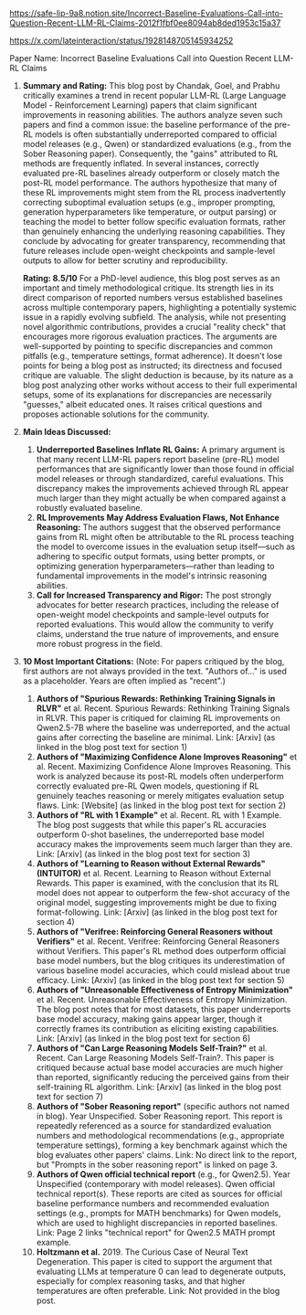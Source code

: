 https://safe-lip-9a8.notion.site/Incorrect-Baseline-Evaluations-Call-into-Question-Recent-LLM-RL-Claims-2012f1fbf0ee8094ab8ded1953c15a37

https://x.com/lateinteraction/status/1928148705145934252

Paper Name: Incorrect Baseline Evaluations Call into Question Recent LLM-RL Claims

1.  **Summary and Rating:**
    This blog post by Chandak, Goel, and Prabhu critically examines a trend in recent popular LLM-RL (Large Language Model - Reinforcement Learning) papers that claim significant improvements in reasoning abilities. The authors analyze seven such papers and find a common issue: the baseline performance of the pre-RL models is often substantially underreported compared to official model releases (e.g., Qwen) or standardized evaluations (e.g., from the Sober Reasoning paper). Consequently, the "gains" attributed to RL methods are frequently inflated. In several instances, correctly evaluated pre-RL baselines already outperform or closely match the post-RL model performance. The authors hypothesize that many of these RL improvements might stem from the RL process inadvertently correcting suboptimal evaluation setups (e.g., improper prompting, generation hyperparameters like temperature, or output parsing) or teaching the model to better follow specific evaluation formats, rather than genuinely enhancing the underlying reasoning capabilities. They conclude by advocating for greater transparency, recommending that future releases include open-weight checkpoints and sample-level outputs to allow for better scrutiny and reproducibility.

    **Rating: 8.5/10**
    For a PhD-level audience, this blog post serves as an important and timely methodological critique. Its strength lies in its direct comparison of reported numbers versus established baselines across multiple contemporary papers, highlighting a potentially systemic issue in a rapidly evolving subfield. The analysis, while not presenting novel algorithmic contributions, provides a crucial "reality check" that encourages more rigorous evaluation practices. The arguments are well-supported by pointing to specific discrepancies and common pitfalls (e.g., temperature settings, format adherence). It doesn't lose points for being a blog post as instructed; its directness and focused critique are valuable. The slight deduction is because, by its nature as a blog post analyzing other works without access to their full experimental setups, some of its explanations for discrepancies are necessarily "guesses," albeit educated ones. It raises critical questions and proposes actionable solutions for the community.

2.  **Main Ideas Discussed:**
    1.  **Underreported Baselines Inflate RL Gains:** A primary argument is that many recent LLM-RL papers report baseline (pre-RL) model performances that are significantly lower than those found in official model releases or through standardized, careful evaluations. This discrepancy makes the improvements achieved through RL appear much larger than they might actually be when compared against a robustly evaluated baseline.
    2.  **RL Improvements May Address Evaluation Flaws, Not Enhance Reasoning:** The authors suggest that the observed performance gains from RL might often be attributable to the RL process teaching the model to overcome issues in the evaluation setup itself—such as adhering to specific output formats, using better prompts, or optimizing generation hyperparameters—rather than leading to fundamental improvements in the model's intrinsic reasoning abilities.
    3.  **Call for Increased Transparency and Rigor:** The post strongly advocates for better research practices, including the release of open-weight model checkpoints and sample-level outputs for reported evaluations. This would allow the community to verify claims, understand the true nature of improvements, and ensure more robust progress in the field.

3.  **10 Most Important Citations:**
    (Note: For papers critiqued by the blog, first authors are not always provided in the text. "Authors of..." is used as a placeholder. Years are often implied as "recent".)

    1.  **Authors of "Spurious Rewards: Rethinking Training Signals in RLVR"** et al. Recent. Spurious Rewards: Rethinking Training Signals in RLVR. This paper is critiqued for claiming RL improvements on Qwen2.5-7B where the baseline was underreported, and the actual gains after correcting the baseline are minimal. Link: [Arxiv] (as linked in the blog post text for section 1)
    2.  **Authors of "Maximizing Confidence Alone Improves Reasoning"** et al. Recent. Maximizing Confidence Alone Improves Reasoning. This work is analyzed because its post-RL models often underperform correctly evaluated pre-RL Qwen models, questioning if RL genuinely teaches reasoning or merely mitigates evaluation setup flaws. Link: [Website] (as linked in the blog post text for section 2)
    3.  **Authors of "RL with 1 Example"** et al. Recent. RL with 1 Example. The blog post suggests that while this paper's RL accuracies outperform 0-shot baselines, the underreported base model accuracy makes the improvements seem much larger than they are. Link: [Arxiv] (as linked in the blog post text for section 3)
    4.  **Authors of "Learning to Reason without External Rewards" (INTUITOR)** et al. Recent. Learning to Reason without External Rewards. This paper is examined, with the conclusion that its RL model does not appear to outperform the few-shot accuracy of the original model, suggesting improvements might be due to fixing format-following. Link: [Arxiv] (as linked in the blog post text for section 4)
    5.  **Authors of "Verifree: Reinforcing General Reasoners without Verifiers"** et al. Recent. Verifree: Reinforcing General Reasoners without Verifiers. This paper's RL method does outperform official base model numbers, but the blog critiques its underestimation of various baseline model accuracies, which could mislead about true efficacy. Link: [Arxiv] (as linked in the blog post text for section 5)
    6.  **Authors of "Unreasonable Effectiveness of Entropy Minimization"** et al. Recent. Unreasonable Effectiveness of Entropy Minimization. The blog post notes that for most datasets, this paper underreports base model accuracy, making gains appear larger, though it correctly frames its contribution as eliciting existing capabilities. Link: [Arxiv] (as linked in the blog post text for section 6)
    7.  **Authors of "Can Large Reasoning Models Self-Train?"** et al. Recent. Can Large Reasoning Models Self-Train?. This paper is critiqued because actual base model accuracies are much higher than reported, significantly reducing the perceived gains from their self-training RL algorithm. Link: [Arxiv] (as linked in the blog post text for section 7)
    8.  **Authors of "Sober Reasoning report"** (specific authors not named in blog). Year Unspecified. Sober Reasoning report. This report is repeatedly referenced as a source for standardized evaluation numbers and methodological recommendations (e.g., appropriate temperature settings), forming a key benchmark against which the blog evaluates other papers' claims. Link: No direct link to the report, but "Prompts in the sober reasoning report" is linked on page 3.
    9.  **Authors of Qwen official technical report** (e.g., for Qwen2.5). Year Unspecified (contemporary with model releases). Qwen official technical report(s). These reports are cited as sources for official baseline performance numbers and recommended evaluation settings (e.g., prompts for MATH benchmarks) for Qwen models, which are used to highlight discrepancies in reported baselines. Link: Page 2 links "technical report" for Qwen2.5 MATH prompt example.
    10. **Holtzmann et al.** 2019. The Curious Case of Neural Text Degeneration. This paper is cited to support the argument that evaluating LLMs at temperature 0 can lead to degenerate outputs, especially for complex reasoning tasks, and that higher temperatures are often preferable. Link: Not provided in the blog post.
